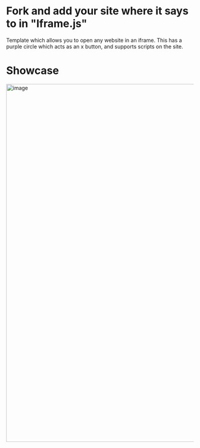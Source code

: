 # Fork and add your site where it says to in "Iframe.js"

Template which allows you to open any website in an iframe. This has a purple circle which acts as an x button, and supports scripts on the site.

# Showcase

<img width="960" alt="image" src="https://user-images.githubusercontent.com/119009502/233481881-bf67a667-cf7d-4ce6-8727-1665e312a576.png">
